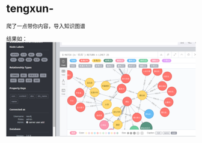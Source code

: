 # tengxun-
爬了一点带你内容，导入知识图谱


结果如：
![image](https://github.com/YANYANYAN78/tengxun-/blob/master/微信截图_20181130123507.png)
